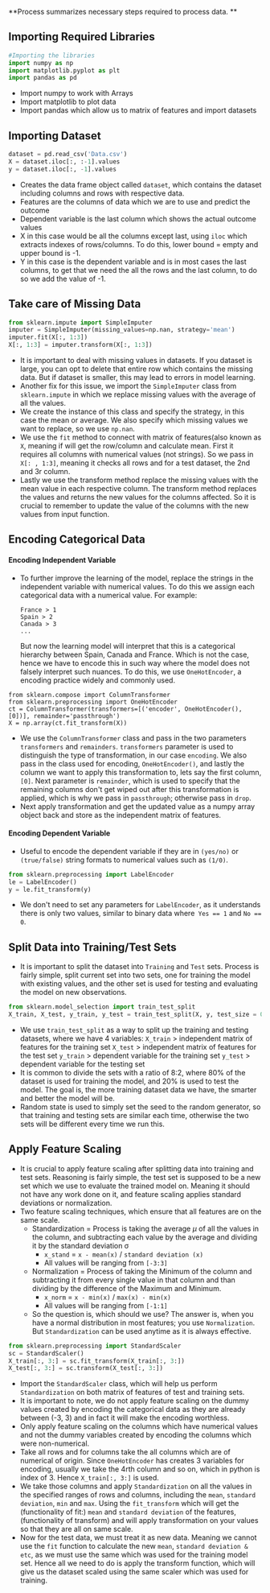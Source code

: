 **Process summarizes necessary steps required to process data. **

## Importing Required Libraries
```python
#Importing the libraries
import numpy as np
import matplotlib.pyplot as plt
import pandas as pd
```

- Import numpy to work with Arrays
- Import matplotlib to plot data
- Import pandas which allow us to matrix of features and import datasets

## Importing Dataset
```python
dataset = pd.read_csv('Data.csv')
X = dataset.iloc[:, :-1].values
y = dataset.iloc[:, -1].values
```

- Creates the data frame object called `dataset`, which contains the dataset including columns and rows with respective data. 
- Features are the columns of data which we are to use and predict the outcome
- Dependent variable is the last column which shows the actual outcome values
- X in this case would be all the columns except last, using `iloc` which extracts indexes of rows/columns. To do this, lower bound = empty and upper bound is -1.
- Y in this case is the dependent variable and is in most cases the last columns, to get that we need the all the rows and the last column, to do so we add the value of -1. 

## Take care of Missing Data	
```python
from sklearn.impute import SimpleImputer
imputer = SimpleImputer(missing_values=np.nan, strategy='mean')
imputer.fit(X[:, 1:3])
X[:, 1:3] = imputer.transform(X[:, 1:3])
```

- It is important to deal with missing values in datasets. If you dataset is large, you can opt to delete that entire row which contains the missing data.  But if dataset is smaller, this may lead to errors in  model learning.
- Another fix for this issue, we import the `SimpleImputer` class from `sklearn.impute` in which we replace missing values with the average of all the values. 
- We create the instance of this class and specify the strategy, in this case the mean or average.  We also specify which missing values we want to replace, so we use `np.nan`.
- We use the `fit` method to connect with matrix of features(also known as `X`, meaning if will get the row/column and calculate mean. First it requires all columns with numerical values (not strings). So we pass in `X[: , 1:3]`, meaning it checks all rows and for a test dataset, the 2nd and 3r column. 
- Lastly we use the transform method replace the missing values with the mean value in each respective column. The transform method replaces the values and returns the new values for the columns affected. So it is crucial to remember to update the value of the columns with the new values from input function. 

## Encoding Categorical Data
#### Encoding Independent Variable
- To further improve the learning of the model, replace the strings in the independent variable with numerical values. To do this we assign each categorical data with a numerical value.
	For example:
	```
	France > 1
	Spain > 2
	Canada > 3
	...
	```
	But now the learning model will interpret that this is a categorical hierarchy between Spain, Canada and France. Which is not the case, hence we have to encode this in such way where the model does not falsely interpret such nuances. 
	To do this, we use `OneHotEncoder`, a encoding practice widely and commonly used. 
```
from sklearn.compose import ColumnTransformer
from sklearn.preprocessing import OneHotEncoder
ct = ColumnTransformer(transformers=[('encoder', OneHotEncoder(), [0])], remainder='passthrough')
X = np.array(ct.fit_transform(X))
```
- We use the `ColumnTransformer` class and pass in the two parameters `transformers` and `remainders`. `transformers` parameter is used to distinguish the type of transformation, in our case `encoding`. We also pass in the class used for encoding, `OneHotEncoder()`, and lastly the column we want to apply this transformation to, lets say the first column, `[0]`. 
  Next parameter is `remainder`, which is used to specify that the remaining columns don't get wiped out after this transformation is applied, which is why we pass in `passthrough`; otherwise pass in `drop`. 
- Next apply transformation and get the updated value as a numpy array object back and store as the independent matrix of features.
#### Encoding Dependent Variable
- Useful to encode the dependent variable if they are in `(yes/no)` or` (true/false)` string formats to numerical values such as `(1/0)`.
```python
from sklearn.preprocessing import LabelEncoder
le = LabelEncoder()
y = le.fit_transform(y)
```
- We don't need to set any parameters for `LabelEncoder`, as it understands there is only two values, similar to binary data where` Yes == 1` and `No == 0`.

## Split Data into Training/Test Sets
- It is important to split the dataset into `Training` and `Test` sets. Process is fairly simple, split current set into two sets, one for training the model with existing values, and the other set is used for testing and evaluating the model on new observations. 
```python
from sklearn.model_selection import train_test_split
X_train, X_test, y_train, y_test = train_test_split(X, y, test_size = 0.2, random_state = 1)
```
- We use `train_test_split` as a way to split up the training and testing datasets, where we have 4 variables:
	  `X_train` > independent matrix of features for the training set
	  `X_test` > independent matrix of features for the test set
	  `y_train` > dependent variable for the training set
	  `y_test` > dependent variable for the testing set
- It is common to divide the sets with a ratio of 8:2, where 80% of the dataset is used for training the model, and 20% is used to test the model. The goal is, the more training dataset data we have, the smarter and better the model will be. 
- Random state is used to simply set the seed to the random generator, so that training and testing sets are similar each time, otherwise the two sets will be different every time we run this.

## Apply Feature Scaling 
- It is crucial to apply feature scaling after splitting data into training and test sets. Reasoning is fairly simple, the test set is supposed to be a new set which we use to evaluate the trained model on. Meaning it should not have any work done on it, and feature scaling applies standard deviations or normalization. 
- Two feature scaling techniques, which ensure that all features are on the same scale. 
	- Standardization = Process is taking the average _μ_ of all the values in the column, and subtracting each value by the average and dividing it by the standard deviation σ 
		- `x_stand` = `x - mean(x)` / `standard deviation (x)`
		- All values will be ranging from `[-3:3]`
	- Normalization = Process of taking the Minimum of the column and subtracting it from every single value in that column and than dividing by the difference of the Maximum and Minimum.
		- `x_norm` = `x - min(x)` / `max(x) - min(x)`
		- All values will be ranging from `[-1:1]`
	- So the question is, which should we use? The answer is, when you have a normal distribution  in most features; you use `Normalization`. But `Standardization` can be used anytime as it is always effective. 
```python
from sklearn.preprocessing import StandardScaler
sc = StandardScaler()
X_train[:, 3:] = sc.fit_transform(X_train[:, 3:])
X_test[:, 3:] = sc.transform(X_test[:, 3:])
```
- Import the `StandardScaler` class, which will help us perform `Standardization` on both matrix of features of test and training sets. 
- It is important to note, we do not apply feature scaling on the dummy values created by encoding the categorical data as they are already between (-3, 3) and in fact it will make the encoding worthless. 
- Only apply feature scaling on the columns which have numerical values and not the dummy variables created by encoding the columns which were non-numerical. 
- Take all rows and for columns take the all columns which are of numerical of origin. Since `OneHotEncoder` has creates 3 variables for encoding, usually we take the 4rth column and so on, which in python is index of 3. Hence `X_train[:, 3:]` is used. 
- We take those columns and apply `Standardization` on all the values in the specified ranges of rows and columns, including the `mean`, `standard deviation`, `min` and `max`. Using the `fit_transform` which will get the (functionality of fit:) `mean` and `standard deviation` of the features, (functionality of transform) and will apply transformation on your values so that they are all on same scale. 
- Now for the test data, we must treat it as new data. Meaning we cannot use the `fit` function to calculate the new `mean`, `standard deviation & etc`, as we must use the same which was used for the training model set. Hence all we need to do is apply the transform function, which will give us the dataset scaled using the same scaler which was used for training. 